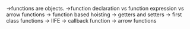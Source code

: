 ->functions are objects.
->function declaration vs function expression vs arrow functions
-> function based hoisting
-> getters and setters
-> first class functions
-> IIFE
-> callback function
-> arrow functions
